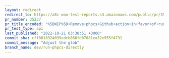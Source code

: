 ```yaml
---
layout: redirect
redirect_to: https://a8c-woo-test-reports.s3.amazonaws.com/public/pr/35237/api/index.html
pr_number: 35237
pr_title_encoded: "%5BWIP%5D+Remove+phpcs+Github+action+in+favor+of+running+phpcs+directly"
pr_test_type: api
last_published: "2022-10-21 03:38:51 +0000"
commit_sha: cff8018324039edcb866fd07081ea32e955f4731
commit_message: "Adjust the glob"
branch_name: dev/run-phpcs-directly
---
```

